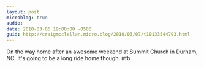 ```yaml
---
layout: post
microblog: true
audio: 
date: 2010-03-06 19:00:00 -0500
guid: http://craigmcclellan.micro.blog/2010/03/07/t10133544793.html
---
```

On the way home after an awesome weekend at Summit Church in Durham, NC. It's going to be a long ride home though. #fb
